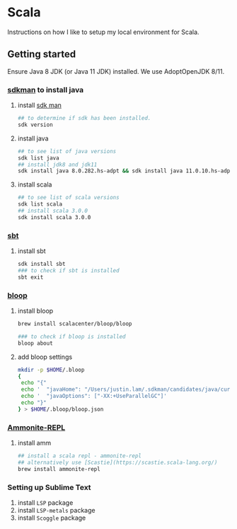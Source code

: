 # Scala

Instructions on how I like to setup my local environment for Scala.

## Getting started

Ensure Java 8 JDK (or Java 11 JDK) installed. We use AdoptOpenJDK 8/11.

### [sdkman](https://sdkman.io/usage) to install java

1. install [sdk man](https://sdkman.io/install)
   ```sh
   ## to determine if sdk has been installed.
   sdk version
   ```

1. install java
   ```sh
   ## to see list of java versions
   sdk list java
   ## install jdk8 and jdk11
   sdk install java 8.0.282.hs-adpt && sdk install java 11.0.10.hs-adpt
   ```

1. install scala
   ```sh
   ## to see list of scala versions
   sdk list scala
   ## install scala 3.0.0
   sdk install scala 3.0.0
   ```

### [sbt](https://www.scala-sbt.org/)

1. install sbt
   ```sh
   sdk install sbt
   ### to check if sbt is installed
   sbt exit
   ```

### [bloop](https://scalacenter.github.io/bloop/)

1. install bloop
   ```sh
   brew install scalacenter/bloop/bloop

   ### to check if bloop is installed
   bloop about
   ```

1. add bloop settings
   ```sh
   mkdir -p $HOME/.bloop
   {
    echo "{"
    echo '  "javaHome": "/Users/justin.lam/.sdkman/candidates/java/current",'
    echo '  "javaOptions": ["-XX:+UseParallelGC"]'
    echo "}"
   } > $HOME/.bloop/bloop.json
   ```

### [Ammonite-REPL](https://ammonite.io/#Ammonite-REPL)

1. install amm

   ```sh
   ## install a scala repl - ammonite-repl
   ## alternatively use [Scastie](https://scastie.scala-lang.org/)
   brew install ammonite-repl
   ```

### Setting up Sublime Text

1. install `LSP` package
1. install `LSP-metals` package
1. install `Scoggle` package

